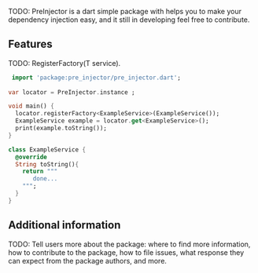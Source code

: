 <!-- 
This README describes the package. If you publish this package to pub.dev,
this README's contents appear on the landing page for your package.

For information about how to write a good package README, see the guide for
[writing package pages](https://dart.dev/guides/libraries/writing-package-pages). 

For general information about developing packages, see the Dart guide for
[creating packages](https://dart.dev/guides/libraries/create-library-packages)
and the Flutter guide for
[developing packages and plugins](https://flutter.dev/developing-packages). 
-->

TODO: PreInjector is a dart simple package  with helps you  to make your dependency injection easy, and it still in developing feel free to contribute.

## Features

TODO: RegisterFactory<T>(T service).
```dart
 import 'package:pre_injector/pre_injector.dart';
 
var locator = PreInjector.instance ;

void main() {
  locator.registerFactory<ExampleService>(ExampleService());
  ExampleService example = locator.get<ExampleService>();
  print(example.toString());
}

class ExampleService {
  @override
  String toString(){
    return """ 
       done...
    """;
  }
}
```
## Additional information

TODO: Tell users more about the package: where to find more information, how to 
contribute to the package, how to file issues, what response they can expect 
from the package authors, and more.
